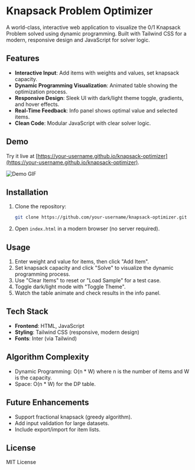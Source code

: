 # Knapsack Problem Optimizer

A world-class, interactive web application to visualize the 0/1 Knapsack Problem solved using dynamic programming. Built with Tailwind CSS for a modern, responsive design and JavaScript for solver logic.

## Features
- **Interactive Input**: Add items with weights and values, set knapsack capacity.
- **Dynamic Programming Visualization**: Animated table showing the optimization process.
- **Responsive Design**: Sleek UI with dark/light theme toggle, gradients, and hover effects.
- **Real-Time Feedback**: Info panel shows optimal value and selected items.
- **Clean Code**: Modular JavaScript with clear solver logic.

## Demo
Try it live at [https://your-username.github.io/knapsack-optimizer](https://your-username.github.io/knapsack-optimizer).

![Demo GIF](assets/demo.gif)

## Installation
1. Clone the repository:
   ```bash
   git clone https://github.com/your-username/knapsack-optimizer.git
   ```
2. Open `index.html` in a modern browser (no server required).

## Usage
1. Enter weight and value for items, then click "Add Item".
2. Set knapsack capacity and click "Solve" to visualize the dynamic programming process.
3. Use "Clear Items" to reset or "Load Sample" for a test case.
4. Toggle dark/light mode with "Toggle Theme".
5. Watch the table animate and check results in the info panel.

## Tech Stack
- **Frontend**: HTML, JavaScript
- **Styling**: Tailwind CSS (responsive, modern design)
- **Fonts**: Inter (via Tailwind)

## Algorithm Complexity
- Dynamic Programming: O(n * W) where n is the number of items and W is the capacity.
- Space: O(n * W) for the DP table.

## Future Enhancements
- Support fractional knapsack (greedy algorithm).
- Add input validation for large datasets.
- Include export/import for item lists.

## License
MIT License